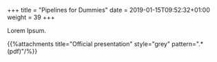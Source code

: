 +++
title = "Pipelines for Dummies"
date =  2019-01-15T09:52:32+01:00
weight = 39
+++

Lorem Ipsum.

{{%attachments title="Official presentation" style="grey" pattern=".*(pdf)"/%}}
